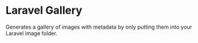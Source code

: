 # Laravel Gallery
Generates a gallery of images with metadata by only putting them into your Laravel image folder.
